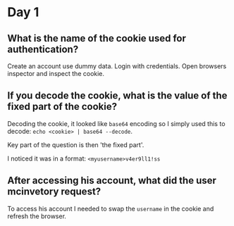 # Day 1

## What is the name of the cookie used for authentication?
Create an account use dummy data. 
Login with credentials. 
Open browsers inspector and inspect the cookie.

## If you decode the cookie, what is the value of the fixed part of the cookie?
Decoding the cookie, it looked like `base64` encoding so I simply used this to decode: `echo <cookie> | base64 --decode`.

Key part of the question is then 'the fixed part'.

I noticed it was in a format: `<myusername>v4er9ll1!ss`


## After accessing his account, what did the user mcinvetory request?
To access his account I needed to swap the `username` in the cookie and refresh the browser.
